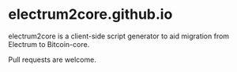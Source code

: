 # electrum2core.github.io

electrum2core is a client-side script generator to aid migration from Electrum to Bitcoin-core.

Pull requests are welcome.
